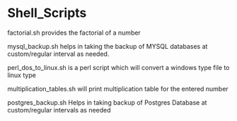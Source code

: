 # Shell_Scripts

factorial.sh provides the factorial of a number


mysql_backup.sh helps in taking the backup of MYSQL databases at custom/regular interval as needed.


perl_dos_to_linux.sh is a perl script which will convert a windows type file to linux type


multiplication_tables.sh will print multiplication table for the entered number

postgres_backup.sh Helps in taking backup of Postgres Database at custom/regular intervals as needed
